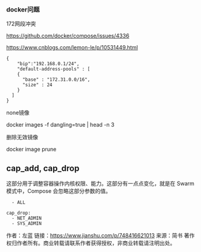### docker问题



172网段冲突

https://github.com/docker/compose/issues/4336

https://www.cnblogs.com/lemon-le/p/10531449.html

```
{
    "bip":"192.168.0.1/24",
    "default-address-pools" : [
    {
      "base" : "172.31.0.0/16",
      "size" : 24
    }
  ]
}
```



none镜像

docker images -f dangling=true | head -n 3



删除无效镜像

docker image prune



## cap_add, cap_drop

这部分用于调整容器操作内核权限、能力。这部分有一点点变化，就是在 Swarm 模式中，Compose 会忽略这部分参数的值。



```undefined
  - ALL

cap_drop:
  - NET_ADMIN
  - SYS_ADMIN
```



作者：左蓝
链接：https://www.jianshu.com/p/748416621013
来源：简书
著作权归作者所有。商业转载请联系作者获得授权，非商业转载请注明出处。